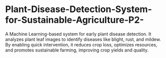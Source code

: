 # Plant-Disease-Detection-System-for-Sustainable-Agriculture-P2-
A Machine Learning-based system for early plant disease detection. It analyzes plant leaf images to identify diseases like blight, rust, and mildew. By enabling quick intervention, it reduces crop loss, optimizes resources, and promotes sustainable farming, improving crop yields and quality.
